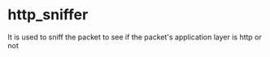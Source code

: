 # http_sniffer
It is used to sniff the packet to see if the packet's application layer is http or not
